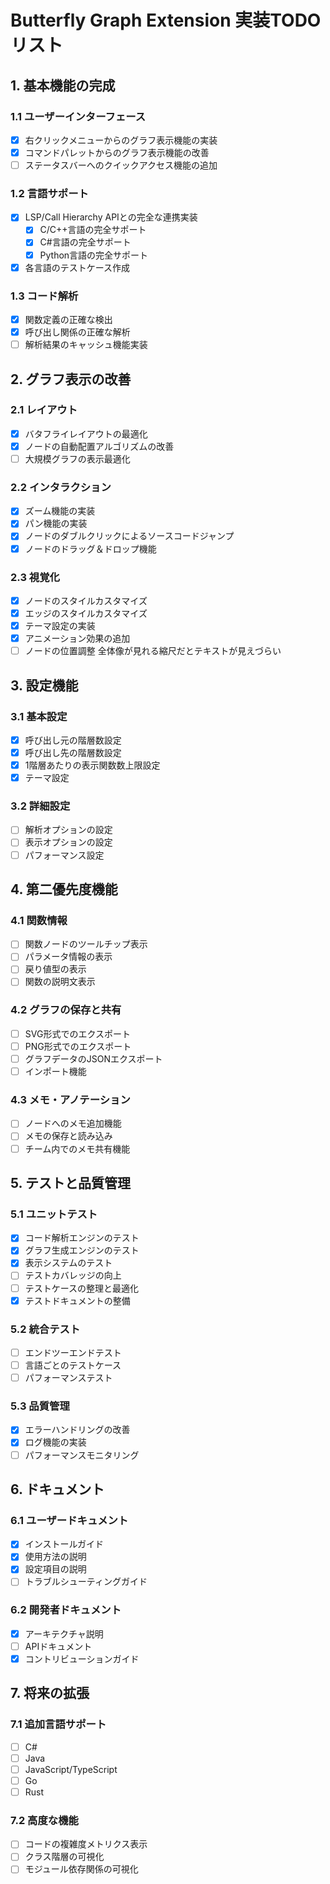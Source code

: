 # Butterfly Graph Extension 実装TODOリスト

## 1. 基本機能の完成

### 1.1 ユーザーインターフェース
- [x] 右クリックメニューからのグラフ表示機能の実装
- [x] コマンドパレットからのグラフ表示機能の改善
- [ ] ステータスバーへのクイックアクセス機能の追加

### 1.2 言語サポート
- [x] LSP/Call Hierarchy APIとの完全な連携実装
  - [x] C/C++言語の完全サポート
  - [x] C#言語の完全サポート
  - [x] Python言語の完全サポート
- [x] 各言語のテストケース作成

### 1.3 コード解析
- [x] 関数定義の正確な検出
- [x] 呼び出し関係の正確な解析
- [ ] 解析結果のキャッシュ機能実装

## 2. グラフ表示の改善

### 2.1 レイアウト
- [x] バタフライレイアウトの最適化
- [x] ノードの自動配置アルゴリズムの改善
- [ ] 大規模グラフの表示最適化

### 2.2 インタラクション
- [x] ズーム機能の実装
- [x] パン機能の実装
- [x] ノードのダブルクリックによるソースコードジャンプ
- [x] ノードのドラッグ＆ドロップ機能

### 2.3 視覚化
- [x] ノードのスタイルカスタマイズ
- [x] エッジのスタイルカスタマイズ
- [x] テーマ設定の実装
- [x] アニメーション効果の追加
- [ ] ノードの位置調整
    全体像が見れる縮尺だとテキストが見えづらい

## 3. 設定機能

### 3.1 基本設定
- [x] 呼び出し元の階層数設定
- [x] 呼び出し先の階層数設定
- [x] 1階層あたりの表示関数数上限設定
- [x] テーマ設定

### 3.2 詳細設定
- [ ] 解析オプションの設定
- [ ] 表示オプションの設定
- [ ] パフォーマンス設定

## 4. 第二優先度機能

### 4.1 関数情報
- [ ] 関数ノードのツールチップ表示
- [ ] パラメータ情報の表示
- [ ] 戻り値型の表示
- [ ] 関数の説明文表示

### 4.2 グラフの保存と共有
- [ ] SVG形式でのエクスポート
- [ ] PNG形式でのエクスポート
- [ ] グラフデータのJSONエクスポート
- [ ] インポート機能

### 4.3 メモ・アノテーション
- [ ] ノードへのメモ追加機能
- [ ] メモの保存と読み込み
- [ ] チーム内でのメモ共有機能

## 5. テストと品質管理

### 5.1 ユニットテスト
- [x] コード解析エンジンのテスト
- [x] グラフ生成エンジンのテスト
- [x] 表示システムのテスト
- [ ] テストカバレッジの向上
- [ ] テストケースの整理と最適化
- [x] テストドキュメントの整備

### 5.2 統合テスト
- [ ] エンドツーエンドテスト
- [ ] 言語ごとのテストケース
- [ ] パフォーマンステスト

### 5.3 品質管理
- [x] エラーハンドリングの改善
- [x] ログ機能の実装
- [ ] パフォーマンスモニタリング

## 6. ドキュメント

### 6.1 ユーザードキュメント
- [x] インストールガイド
- [x] 使用方法の説明
- [x] 設定項目の説明
- [ ] トラブルシューティングガイド

### 6.2 開発者ドキュメント
- [x] アーキテクチャ説明
- [ ] APIドキュメント
- [x] コントリビューションガイド

## 7. 将来の拡張

### 7.1 追加言語サポート
- [ ] C#
- [ ] Java
- [ ] JavaScript/TypeScript
- [ ] Go
- [ ] Rust

### 7.2 高度な機能
- [ ] コードの複雑度メトリクス表示
- [ ] クラス階層の可視化
- [ ] モジュール依存関係の可視化
